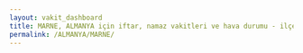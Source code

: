 ```yaml
---
layout: vakit_dashboard
title: MARNE, ALMANYA için iftar, namaz vakitleri ve hava durumu - ilçe/eyalet seç
permalink: /ALMANYA/MARNE/
---
```


<script type="text/javascript">
  var GLOBAL_COUNTRY = 'ALMANYA';
  var GLOBAL_CITY = 'MARNE';
  var GLOBAL_STATE = '';
  var lat = 72;
  var lon = 21;
</script>

